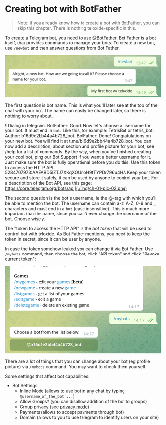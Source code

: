 # Creating bot with BotFather

> Note: if you already know how to create a bot with BotFather, you can skip this chapter.
> There is nothing teloxide-specific in this.

To create a Telegram bot, you need to use [@BotFather].
Bot Father is a bot itself, that provides commands to manage your bots.
To create a new bot, use `/newbot` and then answer questions from Bot Father.

[@BotFather]: https://t.me/BotFather

![Dialog in telegram. Author: /newbot. BotFather: Alright, a new bot. How are we going to call it? Please choose a name for your bot. Author: My first bot w/ teloxide](./img/ch-01-pic-01.png)

The first question is bot name.
This is what you'll later see at the top of the chat with your bot.
The name can easily be changed later, so there is nothing to worry about.

![Dialog in telegram. BotFather: Good. Now let's choose a username for your bot. It must end in `bot`. Like this, for example: TetrisBot or tetris_bot. Author: b16d9e2bb44a4b728_bot. BotFather: Done! Congratulations on your new bot. You will find it at t.me/b16d9e2bb44a4b728_bot. You can now add a description, about section and profile picture for your bot, see /help for a list of commands. By the way, when you've finished creating your cool bot, ping our Bot Support if you want a better username for it. Just make sure the bot is fully operational before you do this.
 Use this token to access the HTTP API: 5284707973:AAEABD5lZTJ7XKqXOUnoH9tTYPDr796u4HA Keep your token secure and store it safely, it can be used by anyone to control your bot. For a description of the Bot API, see this page: https://core.telegram.org/bots/api](./img/ch-01-pic-02.png)

The second question is the bot's username, ie the @-tag with which you'll be able to mention the bot.
The username can contain a-z, A-Z, 0-9 and `_` characters and must end in a `bot` (case insensitive).
This is much more important that the name, since you can't ever change the username of the bot.
Choose wisely.

The "token to access the HTTP API" is the _bot token_ that will be used to control bot with teloxide.
As Bot Father mentions, you need to keep the token in secret, since it can be user by anyone.

In case the token somehow leaked you can change it via Bot Father.
Use `/mybots` command, then choose the bot, click "API token" and click "Revoke current token":

![Video of revoking bot token. The author uses /mybots command and then clicks @<bot username> -> API token -> revoke current token](./img/ch-01-pic-03.gif)

There are a lot of things that you can change about your bot (eg profile picture) via `/mybots` command.
You may want to check them yourself.

Some settings that affect bot capabilities:
- Bot Settings
  - Inline Mode (allows to use bot in any chat by typing `@username_of_the_bot ...`)
  - Allow Groups? (you can disallow addition of the bot to groups)
  - Group privacy (see [privacy mode])
  - Payments (allows to accept payments through bot)
  - Domain (allows to you to use telegram to identify users on your site)

[privacy mode]: https://core.telegram.org/bots#privacy-mode
